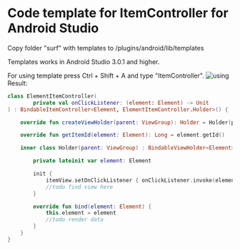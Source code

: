 # Code template for ItemController for Android Studio
Copy folder "surf" with templates to <android-studio-foler>/plugins/android/lib/templates  

Templates works in Android Studio 3.0.1 and higher.

For using template press Ctrl + Shift + A and type "ItemController".
![using](teplate_using.png)
Result:
```kotlin
class ElementItemController(
        private val onClickListener: (element: Element) -> Unit
) : BindableItemController<Element, ElementItemController.Holder>() {

    override fun createViewHolder(parent: ViewGroup): Holder = Holder(parent)

    override fun getItemId(element: Element): Long = element.getId()

    inner class Holder(parent: ViewGroup) : BindableViewHolder<Element>(parent, R.layout.element_layout) {

        private lateinit var element: Element

        init {
            itemView.setOnClickListener { onClickListener.invoke(element) }
            //todo find view here
        }

        override fun bind(element: Element) {
            this.element = element
            //todo render data
        }
    }
}
```
